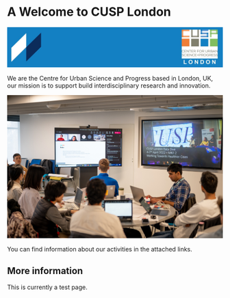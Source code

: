 # A Welcome to CUSP London
![CUSP London Logo](./assets/CUSPbanner_02.jpg)

We are the Centre for Urban Science and Progress based in London, UK,  
our mission is to support build interdisciplinary research and innovation.

![CUSP London Logo](./assets/teamWorking.jpg)

You can find information about our activities in the attached links.

## More information
This is currently a test page.
 
